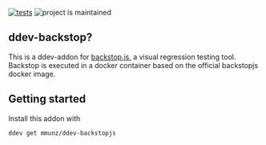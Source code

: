 [![tests](https://github.com/mmunz/ddev-backstopjs/actions/workflows/tests.yml/badge.svg)](https://github.com/mmunz/ddev-backstopjs/actions/workflows/tests.yml) ![project is maintained](https://img.shields.io/maintenance/yes/2024.svg)

## ddev-backstop?

This is a ddev-addon for [backstop.js](https://github.com/garris/BackstopJS), a visual regression testing tool.
Backstop is executed in a docker container based on the official backstopjs docker image.

## Getting started

Install this addon with

```shell
ddev get mmunz/ddev-backstopjs
```

